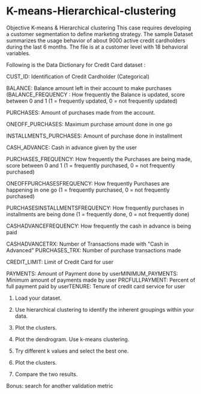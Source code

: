 # K-means-Hierarchical-clustering
Objective
K-means & Hierarchical clustering 
This case requires developing a customer segmentation to define marketing strategy. The sample Dataset summarizes the usage behavior of about 9000 active credit cardholders during the last 6 months. The file is at a customer level with 18 behavioral variables.

Following is the Data Dictionary for Credit Card dataset :

CUST_ID: Identification of Credit Cardholder (Categorical)

BALANCE: Balance amount left in their account to make purchases (BALANCE_FREQUENCY : How frequently the Balance is updated, score between 0 and 1 (1 = frequently updated, 0 = not frequently updated) 

PURCHASES: Amount of purchases made from the account.

ONEOFF_PURCHASES: Maximum purchase amount done in one go

 INSTALLMENTS_PURCHASES: Amount of purchase done in installment

 CASH_ADVANCE: Cash in advance given by the user

PURCHASES_FREQUENCY: How frequently the Purchases are being made, score between 0 and 1 (1 = frequently purchased, 0 = not frequently purchased)

 ONEOFFPURCHASESFREQUENCY: How frequently Purchases are happening in one go (1 = frequently purchased, 0 = not frequently purchased)

 PURCHASESINSTALLMENTSFREQUENCY: How frequently purchases in installments are being done (1 = frequently done, 0 = not frequently done)

CASHADVANCEFREQUENCY: How frequently the cash in advance is being paid 

CASHADVANCETRX: Number of Transactions made with "Cash in Advanced" PURCHASES_TRX: Number of purchase transactions made

 CREDIT_LIMIT: Limit of Credit Card for user 

PAYMENTS: Amount of Payment done by userMINIMUM_PAYMENTS: Minimum amount of payments made by user PRCFULLPAYMENT: Percent of full payment paid by userTENURE: Tenure of credit card service for user

1. Load your dataset. 

2. Use hierarchical clustering to identify the inherent groupings within your data.

3. Plot the clusters. 

4. Plot the dendrogram. Use k-means clustering. 

5. Try different k values and select the best one. 

6. Plot the clusters. 

7. Compare the two results. 

Bonus: search for another validation metric
